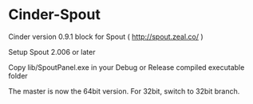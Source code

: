 Cinder-Spout
============

Cinder version 0.9.1 block for Spout ( http://spout.zeal.co/ )

Setup Spout 2.006 or later

Copy lib/SpoutPanel.exe in your Debug or Release compiled executable folder

The master is now the 64bit version.
For 32bit, switch to 32bit branch.